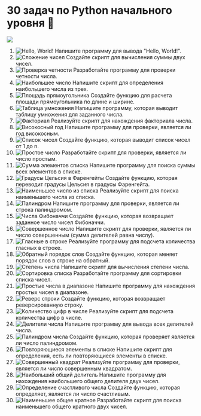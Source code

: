 # 30 задач по Python начального уровня 🐍

<img src='https://www.techrepublic.com/wp-content/uploads/2018/12/5.jpg?x41785' with='100%'>

1. ![Hello, World!](https://img.icons8.com/color/48/000000/hello.png) Напишите программу для вывода "Hello, World!".
2. ![Сложение чисел](https://img.icons8.com/color/48/000000/add.png) Создайте скрипт для вычисления суммы двух чисел.
3. ![Проверка четности](https://img.icons8.com/color/48/000000/even-odd.png) Разработайте программу для проверки четности числа.
4. ![Наибольшее число](https://img.icons8.com/color/48/000000/greater-than.png) Напишите скрипт для определения наибольшего числа из трех.
5. ![Площадь прямоугольника](https://img.icons8.com/color/48/000000/square.png) Создайте функцию для расчета площади прямоугольника по длине и ширине.
6. ![Таблица умножения](https://img.icons8.com/color/48/000000/multiply.png) Напишите программу, которая выводит таблицу умножения для заданного числа.
7. ![Факториал](https://img.icons8.com/color/48/000000/factorial.png) Реализуйте скрипт для нахождения факториала числа.
8. ![Високосный год](https://img.icons8.com/color/48/000000/leap-year.png) Напишите программу для проверки, является ли год високосным.
9. ![Список чисел](https://img.icons8.com/color/48/000000/list.png) Создайте функцию, которая выводит список чисел от 1 до n.
10. ![Простое число](https://img.icons8.com/color/48/000000/fibonacci.png) Разработайте скрипт для проверки, является ли число простым.
11. ![Сумма элементов списка](https://img.icons8.com/color/48/000000/list.png) Напишите программу для поиска суммы всех элементов в списке.
12. ![Градусы Цельсия в Фаренгейты](https://img.icons8.com/color/48/000000/thermometer.png) Создайте функцию, которая переводит градусы Цельсия в градусы Фаренгейта.
13. ![Наименьшее число из списка](https://img.icons8.com/color/48/000000/less-than.png) Реализуйте скрипт для поиска наименьшего числа из списка.
14. ![Палиндром](https://img.icons8.com/color/48/000000/rewind.png) Напишите программу для проверки, является ли строка палиндромом.
15. ![Числа Фибоначчи](https://img.icons8.com/color/48/000000/fibonacci.png) Создайте функцию, которая возвращает заданное число чисел Фибоначчи.
16. ![Совершенное число](https://img.icons8.com/color/48/000000/ok.png) Напишите скрипт для проверки, является ли число совершенным (сумма делителей равна числу).
17. ![Гласные в строке](https://img.icons8.com/color/48/000000/vowel-letters.png) Реализуйте программу для подсчета количества гласных в строке.
18. ![Обратный порядок слов](https://img.icons8.com/color/48/000000/repeat.png) Создайте функцию, которая меняет порядок слов в строке на обратный.
19. ![Степень числа](https://img.icons8.com/color/48/000000/calculator.png) Напишите скрипт для вычисления степени числа.
20. ![Сортировка списка](https://img.icons8.com/color/48/000000/sort.png) Разработайте программу для сортировки списка чисел.
21. ![Простые числа в диапазоне](https://img.icons8.com/color/48/000000/prime-numbers.png) Напишите программу для нахождения простых чисел в диапазоне.
22. ![Реверс строки](https://img.icons8.com/color/48/000000/flip-horizontal.png) Создайте функцию, которая возвращает реверсированную строку.
23. ![Количество цифр в числе](https://img.icons8.com/color/48/000000/numbers.png) Реализуйте скрипт для подсчета количества цифр в числе.
24. ![Делители числа](https://img.icons8.com/color/48/000000/divide.png) Напишите программу для вывода всех делителей числа.
25. ![Палиндром числа](https://img.icons8.com/color/48/000000/rewind.png) Создайте функцию, которая проверяет является ли число палиндромом.
26. ![Повторяющиеся элементы в списке](https://img.icons8.com/color/48/000000/repeat.png) Напишите скрипт для определения, есть ли повторяющиеся элементы в списке.
27. ![Совершенный квадрат](https://img.icons8.com/color/48/000000/checked-2.png) Реализуйте программу для проверки, является ли число совершенным квадратом.
28. ![Наибольший общий делитель](https://img.icons8.com/color/48/000000/combo-chart.png) Напишите программу для нахождения наибольшего общего делителя двух чисел.
29. ![Определение счастливого числа](https://img.icons8.com/color/48/000000/happy.png) Создайте функцию, которая определяет, является ли число счастливым.
30. ![Наименьшее общее кратное](https://img.icons8.com/color/48/000000/two-smartphones.png) Разработайте скрипт для поиска наименьшего общего кратного двух чисел.
